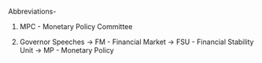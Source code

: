 Abbreviations-

1. MPC - Monetary Policy Committee

2. Governor Speeches
-> FM - Financial Market
-> FSU - Financial Stability Unit
-> MP - Monetary Policy
